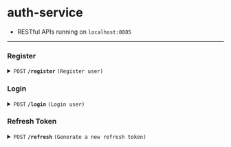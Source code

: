 # auth-service

- RESTful APIs running on `localhost:8085`

---

### Register

<details>
<summary><code>POST</code> <code><b>/register</b></code> <code>(Register user)</code></summary>

##### Body (application/json or application/x-www-form-urlencoded)

> | key      | required | data type | description                  |
> | -------- | -------- | --------- | ---------------------------- |
> | email    | true     | string    | User's mail                  |
> | password | true     | string    | User's password              |
> | phone    | true     | string    | User's phone                 |
> | role     | true     | string    | "user", "admin" or "coach"   |
> | name     | true     | string    | Default's user name          |
> | avatar   | false    | string    | Avatar url                   |
> | gender   | false    | string    | "F" or "M"                   |
> | birth    | false    | string    | YYYY-MM-DD _e.g._ 2003-04-01 |

##### Responses

> | http code    | content-type       | response                  |
> | ------------ | ------------------ | ------------------------- |
> | `200`        | `application/json` | `{"mail": "user's mail"}` |
> | `409`, `500` | `text/plain`       | `error message`           |

</details>

### Login

<details>
<summary><code>POST</code> <code><b>/login</b></code> <code>(Login user)</code></summary>

##### Body (application/json or application/x-www-form-urlencoded)

> | key      | required | data type | description     |
> | -------- | -------- | --------- | --------------- |
> | email    | true     | string    | User's mail     |
> | password | true     | string    | User's password |

##### Responses

> | http code | content-type       | response                                                                                   |
> | --------- | ------------------ | ------------------------------------------------------------------------------------------ |
> | `200`     | `application/json` | `{"email": "user's mail", "role": "user" \| "admin" \| "coach", jwtToken: "Bearer token"}` |
> | `401`     | `text/plain`       | `passwords do not match`                                                                   |
> | `500`     | `text/plain`       | `internal error message`                                                                   |

##### Cookie Setup

> Upon successful login, a cookie named `accessToken` will be set with HttpOnly and Secure flag.

</details>

### Refresh Token

<details>
<summary><code>POST</code> <code><b>/refresh</b></code> <code>(Generate a new refresh token)</code></summary>

##### Body (application/json)

> | key          | required | data type | description |
> | ------------ | -------- | --------- | ----------- |
> | refreshToken | true     | string    | N/A         |

##### Responses

> | http code           | content-type       | response                                                                                                      |
> | ------------------- | ------------------ | ------------------------------------------------------------------------------------------------------------- |
> | `200`               | `application/json` | `{"name": "username", "email": "user@ex.com", "avatar": "http://avatar.com", "refreshToken": "refreshToken"}` |
> | `400`, `401`, `500` | `text/plain`       | N/A                                                                                                           |

##### Cookie Setup

> Upon successful refresh, a cookie named `accessToken` will be set with HttpOnly and Secure flag.

</details>
